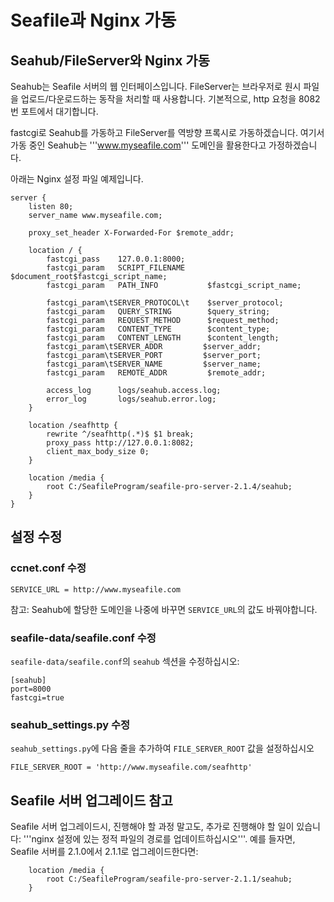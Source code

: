 # Seafile과 Nginx 가동

## Seahub/FileServer와 Nginx 가동

Seahub는 Seafile 서버의 웹 인터페이스입니다. FileServer는 브라우저로 원시 파일을 업로드/다운로드하는 동작을 처리할 때 사용합니다. 기본적으로, http 요청을 8082번 포트에서 대기합니다.

fastcgi로 Seahub를 가동하고 FileServer를 역방향 프록시로 가동하겠습니다. 여기서 가동 중인 Seahub는 '''www.myseafile.com''' 도메인을 활용한다고 가정하겠습니다.

아래는 Nginx 설정 파일 예제입니다.

```
server {
    listen 80;
    server_name www.myseafile.com;

    proxy_set_header X-Forwarded-For $remote_addr;

    location / {
        fastcgi_pass    127.0.0.1:8000;
        fastcgi_param   SCRIPT_FILENAME     $document_root$fastcgi_script_name;
        fastcgi_param   PATH_INFO           $fastcgi_script_name;

        fastcgi_param\tSERVER_PROTOCOL\t    $server_protocol;
        fastcgi_param   QUERY_STRING        $query_string;
        fastcgi_param   REQUEST_METHOD      $request_method;
        fastcgi_param   CONTENT_TYPE        $content_type;
        fastcgi_param   CONTENT_LENGTH      $content_length;
        fastcgi_param\tSERVER_ADDR         $server_addr;
        fastcgi_param\tSERVER_PORT         $server_port;
        fastcgi_param\tSERVER_NAME         $server_name;
        fastcgi_param   REMOTE_ADDR         $remote_addr;

        access_log      logs/seahub.access.log;
        error_log       logs/seahub.error.log;
    }

    location /seafhttp {
        rewrite ^/seafhttp(.*)$ $1 break;
        proxy_pass http://127.0.0.1:8082;
        client_max_body_size 0;
    }

    location /media {
        root C:/SeafileProgram/seafile-pro-server-2.1.4/seahub;
    }
}
```

## 설정 수정

### ccnet.conf 수정


```
SERVICE_URL = http://www.myseafile.com
```

참고: Seahub에 할당한 도메인을 나중에 바꾸면 <code>SERVICE_URL</code>의 값도 바꿔야합니다.

### seafile-data/seafile.conf 수정

`seafile-data/seafile.conf`의 `seahub` 섹션을 수정하십시오:

```
[seahub]
port=8000
fastcgi=true
```

### seahub_settings.py 수정

<code>seahub_settings.py</code>에 다음 줄을 추가하여 `FILE_SERVER_ROOT` 값을 설정하십시오

```
FILE_SERVER_ROOT = 'http://www.myseafile.com/seafhttp'
```

## Seafile 서버 업그레이드 참고

Seafile 서버 업그레이드시, 진행해야 할 과정 말고도, 추가로 진행해야 할 일이 있습니다: '''nginx 설정에 있는 정적 파일의 경로를 업데이트하십시오'''. 예를 들자면, Seafile 서버를 2.1.0에서 2.1.1로 업그레이드한다면:

```
    location /media {
        root C:/SeafileProgram/seafile-pro-server-2.1.1/seahub;
    }
```

